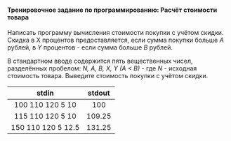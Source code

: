 #### Тренировочное задание по программированию: Расчёт стоимости товара ####

Написать программу вычисления стоимости покупки с учётом скидки. Скидка в X процентов предоставляется, если сумма покупки больше _A_ рублей, в _Y_ процентов - если сумма больше _B_ рублей.

В стандартном вводе содержится пять вещественных чисел, разделённых пробелом: _N, A, B, X, Y (A < B)_ - где _N_ - исходная стоимость товара. Выведите стоимость покупки с учётом скидки.

|             stdin              |             stdout             |
|:------------------------------:|:------------------------------:|
| 100 110 120 5 10               | 100                            |
| 115 110 120 5 10               | 109.25                         |
| 150 110 120 5 12.5             | 131.25                         |
